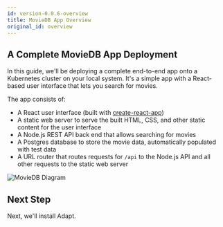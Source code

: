 ```yaml
---
id: version-0.0.6-overview
title: MovieDB App Overview
original_id: overview
---
```


<!-- DOCTOC SKIP -->

## A Complete MovieDB App Deployment

In this guide, we'll be deploying a complete end-to-end app onto a Kubernetes cluster on your local system.
It's a simple app with a React-based user interface that lets you search for movies.

The app consists of:
* A React user interface (built with [create-react-app](https://facebook.github.io/create-react-app/docs/getting-started))
* A static web server to serve the built HTML, CSS, and other static content for the user interface
* A Node.js REST API back end that allows searching for movies
* A Postgres database to store the movie data, automatically populated with test data
* A URL router that routes requests for `/api` to the Node.js API and all other requests to the static web server

![MovieDB Diagram](assets/getting_started/overview.png)

## Next Step

Next, we'll install Adapt.

